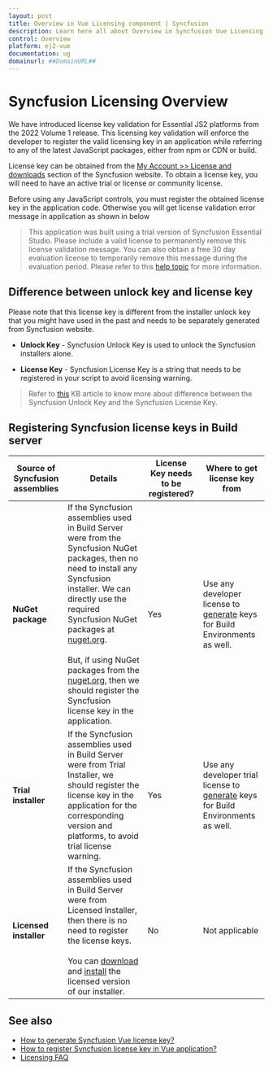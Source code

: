 ```yaml
---
layout: post
title: Overview in Vue Licensing component | Syncfusion
description: Learn here all about Overview in Syncfusion Vue Licensing component of Syncfusion Essential JS 2 and more.
control: Overview 
platform: ej2-vue
documentation: ug
domainurl: ##DomainURL##
---
```


# Syncfusion Licensing Overview

We have introduced license key validation for Essential JS2 platforms from the 2022 Volume 1 release. This licensing key validation will enforce the developer to register the valid licensing key in an application while referring to any of the latest JavaScript packages, either from npm or CDN or build.

License key can be obtained from the [My Account >> License and downloads](https://www.syncfusion.com/account/downloads) section of the Syncfusion website. To obtain a license key, you will need to have an active trial or license or community license.

Before using any JavaScript controls, you must register the obtained license key in the application code. Otherwise you will get license validation error message in application as shown in below

> This application was built using a trial version of Syncfusion Essential Studio. Please include a valid license to permanently remove this license validation message. You can also obtain a free 30 day evaluation license to temporarily remove this message during the evaluation period. Please refer to this [help topic](https://ej2.syncfusion.com/vue/documentation/licensing/licensing-errors/#license-key-not-registered) for more information.

## Difference between unlock key and license key

Please note that this license key is different from the installer unlock key that you might have used in the past and needs to be separately generated from Syncfusion website.

* **Unlock Key** - Syncfusion Unlock Key is used to unlock the Syncfusion installers alone.

* **License Key** - Syncfusion License Key is a string that needs to be registered in your script to avoid licensing warning.

> Refer to [this](https://www.syncfusion.com/kb/8950/difference-between-the-unlock-key-and-licensing-key) KB article to know more about difference between the Syncfusion Unlock Key and the Syncfusion License Key.

## Registering Syncfusion license keys in Build server

| Source of Syncfusion assemblies | Details | License Key needs to be registered? | Where to get license key from |
| ------------- | ------------- | ------------- | ------------- |
| **NuGet package** | If the Syncfusion assemblies used in Build Server were from the Syncfusion NuGet packages, then no need to install any Syncfusion installer. We can directly use the required Syncfusion NuGet packages at [nuget.org](https://www.nuget.org/). <br><br>But, if using NuGet packages from the [nuget.org](https://www.nuget.org/packages?q=syncfusion), then we should register the Syncfusion license key in the application.| Yes | Use any developer license to [generate](https://ej2.syncfusion.com/vue/documentation/licensing/license-key-generation) keys for Build Environments as well. |
| **Trial installer** | If the Syncfusion assemblies used in Build Server were from Trial Installer, we should register the license key in the application for the corresponding version and platforms, to avoid trial license warning. | Yes | Use any developer trial license to [generate](https://ej2.syncfusion.com/vue/documentation/licensing/license-key-generation) keys for Build Environments as well. |
| **Licensed installer** |If the Syncfusion assemblies used in Build Server were from Licensed Installer, then there is no need to register the license keys.<br><br>You can [download](https://ej2.syncfusion.com/vue/documentation/installation-and-upgrade/download#download-the-license-version) and [install](https://ej2.syncfusion.com/vue/documentation/installation-and-upgrade/installation-using-web-installer) the licensed version of our installer. | No | Not applicable |

## See also

* [How to generate Syncfusion Vue license key?](https://ej2.syncfusion.com/vue/documentation/licensing/license-key-generation/)
* [How to register Syncfusion license key in Vue application?](https://ej2.syncfusion.com/vue/documentation/licensing/license-key-registration/)
* [Licensing FAQ](https://ej2.syncfusion.com/vue/documentation/licensing/licensing-troubleshoot/)
